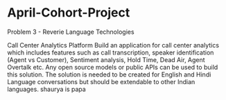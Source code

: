 # April-Cohort-Project
Problem 3 - Reverie Language Technologies

Call Center Analytics Platform
Build an application for call center analytics which includes features such as call transcription, speaker
identification (Agent vs Customer), Sentiment analysis, Hold Time, Dead Air, Agent Overtalk etc.
Any open source models or public APIs can be used to build this solution.
The solution is needed to be created for English and Hindi Language conversations but should be
extendable to other Indian languages.
shaurya is papa